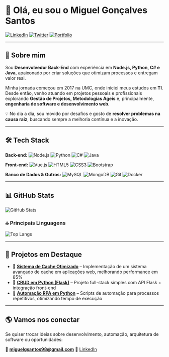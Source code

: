 # 👋 Olá, eu sou o Miguel Gonçalves Santos

[![LinkedIn](https://img.shields.io/badge/LinkedIn-000?style=for-the-badge\&logo=linkedin\&logoColor=0E76A8)](https://www.linkedin.com/in/miguel-goncalves-santos/)
[![Twitter](https://img.shields.io/badge/Twitter-000?style=for-the-badge\&logo=twitter)](https://twitter.com/MiguelsonDev)
[![Portfolio](https://img.shields.io/badge/Portfólio-000?style=for-the-badge\&logo=vercel\&logoColor=white)](https://github.com/Omiguelzera)

---

## 🚀 Sobre mim

Sou **Desenvolvedor Back-End** com experiência em **Node.js, Python, C# e Java**, apaixonado por criar soluções que otimizam processos e entregam valor real.

Minha jornada começou em 2017 na UMC, onde iniciei meus estudos em **TI**. Desde então, venho atuando em projetos pessoais e profissionais explorando **Gestão de Projetos, Metodologias Ágeis** e, principalmente, **engenharia de software e desenvolvimento web**.

💡 No dia a dia, sou movido por desafios e gosto de **resolver problemas na causa raiz**, buscando sempre a melhoria contínua e a inovação.

---

## 🛠️ Tech Stack

**Back-end:**
![Node.js](https://img.shields.io/badge/Node.js-000?style=for-the-badge\&logo=node.js)
![Python](https://img.shields.io/badge/Python-000?style=for-the-badge\&logo=python)
![C#](https://img.shields.io/badge/C%23-000?style=for-the-badge\&logo=c-sharp\&logoColor=823085)
![Java](https://img.shields.io/badge/Java-000?style=for-the-badge\&logo=java)

**Front-end:**
![Vue.js](https://img.shields.io/badge/Vue.js-000?style=for-the-badge\&logo=vue.js\&logoColor=42b883)
![HTML5](https://img.shields.io/badge/HTML5-000?style=for-the-badge\&logo=html5)
![CSS3](https://img.shields.io/badge/CSS3-000?style=for-the-badge\&logo=css3\&logoColor=264CE4)
![Bootstrap](https://img.shields.io/badge/Bootstrap-000?style=for-the-badge\&logo=bootstrap)

**Banco de Dados & Outros:**
![MySQL](https://img.shields.io/badge/MySQL-000?style=for-the-badge\&logo=mysql)
![MongoDB](https://img.shields.io/badge/MongoDB-000?style=for-the-badge\&logo=mongodb)
![Git](https://img.shields.io/badge/Git-000?style=for-the-badge\&logo=git)
![Docker](https://img.shields.io/badge/Docker-000?style=for-the-badge\&logo=docker)

---

## 📊 GitHub Stats

![GitHub Stats](https://github-readme-stats.vercel.app/api?username=Omiguelzera\&theme=transparent\&bg_color=000\&border_color=30A3DC\&show_icons=true\&icon_color=30A3DC\&title_color=E94D5F\&text_color=FFF)

### 🔝 Principais Linguagens

![Top Langs](https://github-readme-stats.vercel.app/api/top-langs/?username=Omiguelzera\&layout=donut\&theme=transparent\&bg_color=000\&border_color=30A3DC\&title_color=E94D5F\&text_color=FFF)

---

## 📌 Projetos em Destaque

* 🔹 [**Sistema de Cache Otimizado**](#) – Implementação de um sistema avançado de cache em aplicações web, melhorando performance em 85%
* 🔹 [**CRUD em Python (Flask)**](#) – Projeto full-stack simples com API Flask + integração front-end
* 🔹 [**Automação RPA em Python**](#) – Scripts de automação para processos repetitivos, otimizando tempo de execução

---

## 🌎 Vamos nos conectar

Se quiser trocar ideias sobre desenvolvimento, automação, arquitetura de software ou oportunidades:

📩 **[miguelgsantos98@gmail.com](mailto:miguelgsantos98@gmail.com)**
🔗 [LinkedIn](https://www.linkedin.com/in/miguel-goncalves-santos/)
